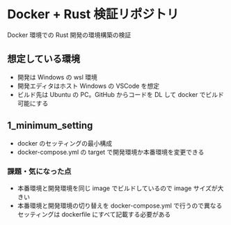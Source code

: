 # Docker + Rust 検証リポジトリ

Docker 環境での Rust 開発の環境構築の検証

## 想定している環境

- 開発は Windows の wsl 環境
- 開発エディタはホスト Windows の VSCode を想定
- ビルド先は Ubuntu の PC。GitHub からコードを DL して docker でビルド可能にする

## 1_minimum_setting

- docker のセッティングの最小構成
- docker-compose.yml の target で開発環境か本番環境を変更できる

### 課題・気になった点

- 本番環境と開発環境を同じ image でビルドしているので image サイズが大きい
- 本番環境と開発環境の切り替えを docker-compose.yml で行うので異なるセッティングは dockerfile にすべて記載する必要がある

